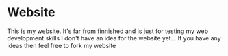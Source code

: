# Website
This is my website.
It's far from finnished and is just for testing my web development skills
I don't have an idea for the website yet...
If you have any ideas then feel free to fork my website